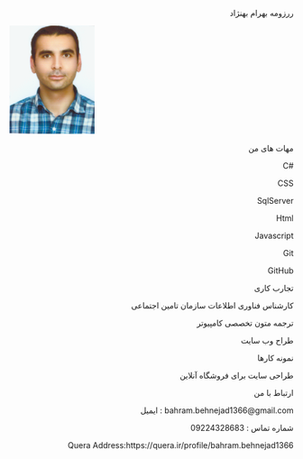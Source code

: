 <p dir="rtl" align="right">ررزومه بهرام بهنژاد</p>
<img src="profile.png">
 <p dir="rtl" align="right">مهات های من</p>
 <p align="right">C#</p>
 <p align="right">CSS</p>
 <p align="right">SqlServer</p>
 <p align="right">Html</p>
 <p align="right">Javascript</p>
 <p align="right">Git</p>
 <p align="right">GitHub</p>
 <p align="right">تجارب کاری</p>
   <p align="right">کارشناس فناوری اطلاعات سازمان تامین اجتماعی</p>
   <p align="right">ترجمه متون تخصصی کامپیوتر</p>
   <p align="right">طراح وب سایت</p>
 <p align="right">نمونه کارها</p>
 <p align="right">طراحی سایت برای فروشگاه آنلاین</p>
 <p align="right">ارتباط با من</p>
  <p align="right">ایمیل : bahram.behnejad1366@gmail.com</p>
  <p align="right">شماره تماس : 09224328683</p>
<p align="right">Quera Address:https://quera.ir/profile/bahram.behnejad1366</p>
